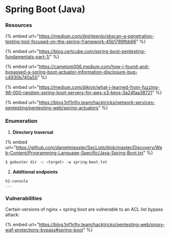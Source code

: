 # Spring Boot (Java)

### Resources

{% embed url="https://medium.com/@shteenlo/sbscan-a-penetration-testing-tool-focused-on-the-spring-framework-45b1789fbb66" %}

{% embed url="https://blog.certcube.com/spring-boot-pentesting-fundamentals-part-1/" %}

{% embed url="https://cametom006.medium.com/how-i-found-and-bypassed-a-spring-boot-actuator-information-disclosure-bug-c4930b740a50" %}

{% embed url="https://medium.com/@kivir/what-i-learned-from-fuzzing-98-000-random-spring-boot-servers-for-aws-s3-keys-3a24faa38721" %}

{% embed url="https://blog.1nf1n1ty.team/hacktricks/network-services-pentesting/pentesting-web/spring-actuators" %}



### Enumeration

1. **Directory traversal**

{% embed url="https://github.com/danielmiessler/SecLists/blob/master/Discovery/Web-Content/Programming-Language-Specific/Java-Spring-Boot.txt" %}

```sh
$ gobuster dir -u <target> -w spring-boot.txt
```

2. **Additional endpoints**

```
h2-console
...
```



### Vulnerabilities

Certain versions of nginx + spring boot are vulnerable to an ACL list bypass attack:

{% embed url="https://blog.1nf1n1ty.team/hacktricks/pentesting-web/proxy-waf-protections-bypass#spring-boot" %}

